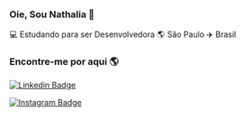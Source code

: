 ### Oie, Sou Nathalia 👋

:computer: Estudando para ser Desenvolvedora :earth_americas: São Paulo :airplane: Brasil 

### Encontre-me por aqui :earth_americas:
[![Linkedin Badge](https://img.shields.io/badge/-LinkedIn-blue?style=flat-square&logo=Linkedin&logoColor=white&link=https://www.linkedin.com/in/nathalia-peres-821060144/)](https://www.linkedin.com/in/nathalia-peres-821060144/)  

[![Instagram Badge](https://img.shields.io/badge/Instagram-E4405F?style=for-the-badge&logo=instagram&logoColor=white&link=https://www.instagram.com/nathmelop/)](https://www.instagram.com/nathmelop/)



